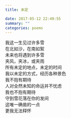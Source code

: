 ```yaml
---
title: 未定

date: 2017-05-12 22:49:55
summary: ""
categories: poems
---
```

我这一生见过许多雪\
在北如沙，在南如絮\
未来也将遇到许多雪\
夹风，夹冰，或夹雨\
所有未定的地点，未定的时间\
我以未定的方式，经历各种景色\
我不抱有期待\
人对全然未知的命运并不忧虑\
我也不抱有期待\
守到雪花落在你的发间\
这唯一确凿的一点\
更我无法释怀
